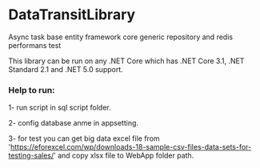 # DataTransitLibrary
Async task base entity framework core generic repository and redis performans test

This library can be run on any .NET Core which has .NET Core 3.1, .NET Standard 2.1 and .NET 5.0 support.


### Help to run:
1- run script in sql script folder.

2- config database anme in appsetting.

3- for test you can get big data excel file from 'https://eforexcel.com/wp/downloads-18-sample-csv-files-data-sets-for-testing-sales/' and copy xlsx file to WebApp folder path.


